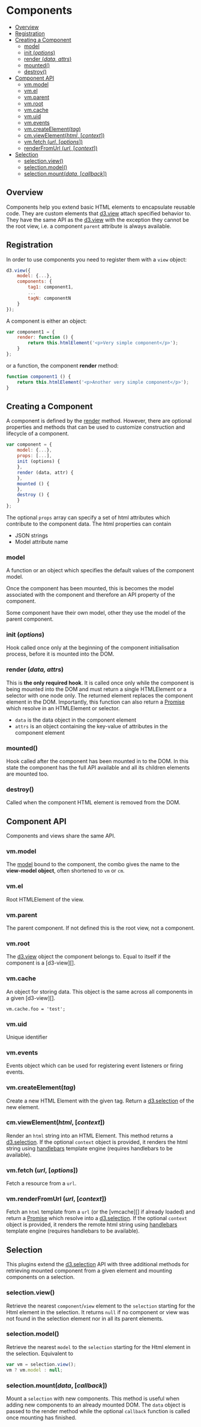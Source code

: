 # Components

<!-- START doctoc generated TOC please keep comment here to allow auto update -->
<!-- DON'T EDIT THIS SECTION, INSTEAD RE-RUN doctoc TO UPDATE -->


- [Overview](#overview)
- [Registration](#registration)
- [Creating a Component](#creating-a-component)
  - [model](#model)
  - [init (<i>options</i>)](#init-ioptionsi)
  - [render (<i>data, attrs</i>)](#render-idata-attrsi)
  - [mounted()](#mounted)
  - [destroy()](#destroy)
- [Component API](#component-api)
  - [vm.model](#vmmodel)
  - [vm.el](#vmel)
  - [vm.parent](#vmparent)
  - [vm.root](#vmroot)
  - [vm.cache](#vmcache)
  - [vm.uid](#vmuid)
  - [vm.events](#vmevents)
  - [vm.createElement(<i>tag</i>)](#vmcreateelementitagi)
  - [cm.viewElement(<i>html</i>, [<i>context</i>])](#cmviewelementihtmli-icontexti)
  - [vm.fetch (<i>url</i>, [<i>options</i>])](#vmfetch-iurli-ioptionsi)
  - [renderFromUrl (<i>url</i>, [<i>context</i>])](#renderfromurl-iurli-icontexti)
- [Selection](#selection)
  - [selection.view()](#selectionview)
  - [selection.model()](#selectionmodel)
  - [selection.mount(<i>data</i>, [<i>callback</i>])](#selectionmountidatai-icallbacki)

<!-- END doctoc generated TOC please keep comment here to allow auto update -->


## Overview

Components help you extend basic HTML elements to encapsulate reusable code.
They are custom elements that [d3.view][] attach specified behavior to. They have the same API as the [d3.view][] with the exception they cannot be the root view, i.e. a component ``parent`` attribute is always available.


## Registration

In order to use components you need to register them with a ``view`` object:
```javascript
d3.view({
    model: {...},
    components: {
        tag1: component1,
        ...
        tagN: componentN
    }
});
```
A component is either an object:
```javascript
var component1 = {
    render: function () {
        return this.htmlElement('<p>Very simple component</p>');
    }
};
```
or a function, the component **render** method:
```javascript
function component1 () {
    return this.htmlElement('<p>Another very simple component</p>');
}
```


## Creating a Component

A component is defined by the [render][] method. However, there are optional properties and
methods that can be used to customize construction and lifecycle of a component.
```javascript
var component = {
    model: {...},
    props: [...],
    init (options) {
    },
    render (data, attr) {
    },
    mounted () {
    },
    destroy () {
    }
};
```

The optional ``props`` array can specify a set of html attributes which
contribute to the component data.
The html properties can contain

* JSON strings
* Model attribute name

### model

A function or an object which specifies the default values of the component model.

Once the component has been mounted, this is becomes the
model associated with the component and therefore an API property
of the component.

Some component have their own model, other they use the model of the parent component.

### init (<i>options</i>)

Hook called once only at the beginning of the component initialisation process, before it is mounted into the DOM.

### render (<i>data, attrs</i>)

This is **the only required hook**. It is called once only while the component is being mounted into the DOM
and must return a single HTMLElement or a selector with one node only.
The returned element replaces the component element in the DOM.
Importantly, this function can also return a [Promise][] which resolve in an HTMLElement or selector.

* ``data`` is the data object in the component element
* ``attrs`` is an object containing the key-value of attributes in the component element

### mounted()

Hook called after the component has been mounted in to the DOM.
In this state the component has the full API available
and all its children elements are mounted too.

### destroy()

Called when the component HTML element is removed from the DOM.

## Component API

Components and views share the same API.

### vm.model

The [model](#model) bound to the component, the combo gives the name to the **view-model object**, often shortened to ``vm`` or ``cm``.

### vm.el

Root HTMLElement of the view.

### vm.parent

The parent component. If not defined this is the root view, not a component.

### vm.root

The [d3.view][] object the component belongs to. Equal to itself if the component is a [d3-view][].

### vm.cache

An object for storing data. This object is the same across all components in a given [d3-view][].
```
vm.cache.foo = 'test';
```

### vm.uid

Unique identifier

### vm.events

Events object which can be used for registering event listeners or firing events.

### vm.createElement(<i>tag</i>)

Create a new HTML Element with the given tag. Return a [d3.selection][] of the new element.

### cm.viewElement(<i>html</i>, [<i>context</i>])

Render an ``html`` string into an HTML Element. This method returns a [d3.selection][].
If the optional ``context`` object is provided, it renders the html string using
[handlebars][] template engine (requires handlebars to be available).

### vm.fetch (<i>url</i>, [<i>options</i>])

Fetch a resource from a ``url``.

### vm.renderFromUrl (<i>url</i>, [<i>context</i>])

Fetch an ``html`` template from a ``url`` (or the [vmcache][] if already loaded) and return a [Promise][] which resolve into a [d3.selection][].
If the optional ``context`` object is provided, it renders the remote html string using
[handlebars][] template engine (requires handlebars to be available).

## Selection

This plugins extend the [d3.selection][] API with three additional methods for retrieving mounted component from a given element and mounting components on a selection.

### selection.view()

Retrieve the nearest ``component``/``view`` element to the ``selection`` starting for the Html element in the selection.
It returns ``null`` if no component or view was not found in the selection element nor in all its parent elements.

### selection.model()

Retrieve the nearest ``model`` to the ``selection`` starting for the Html element in the selection. Equivalent to
```javascript
var vm = selection.view();
vm ? vm.model : null;
```

### selection.mount(<i>data</i>, [<i>callback</i>])

Mount a ``selection`` with new components. This method is useful when adding new components to an already mounted DOM.
The ``data`` object is passed to the render method while the optional ``callback`` function is called once mounting has finished.



[d3.view]: ./view.md
[render]: render
[d3.selection]: https://github.com/d3/d3-selection
[handlebars]: http://handlebarsjs.com/
[Promise]: https://developer.mozilla.org/en/docs/Web/JavaScript/Reference/Global_Objects/Promise
